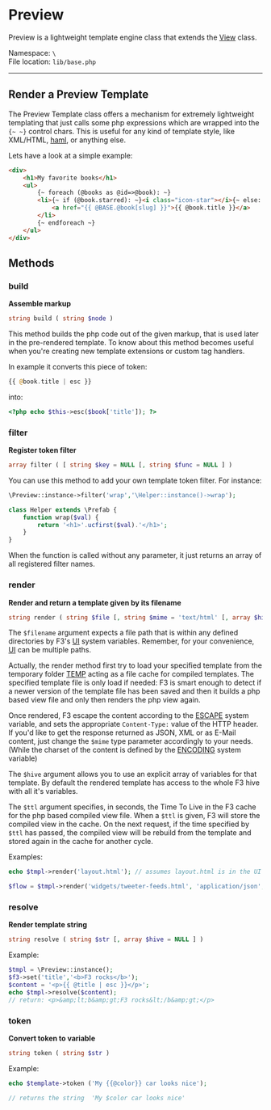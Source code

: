# Preview

Preview is a lightweight template engine class that extends the [View](view) class.


Namespace: `\` <br/>
File location: `lib/base.php`

---

## Render a Preview Template

The Preview Template class offers a mechanism for extremely lightweight templating that just calls some php expressions which are wrapped into the `{~ ~}` control chars.
This is useful for any kind of template style, like XML/HTML, [haml](http://haml.info/), or anything else.

Lets have a look at a simple example:

``` html
<div>
	<h1>My favorite books</h1>
	<ul>
		{~ foreach (@books as @id=>@book): ~}
		<li>{~ if (@book.starred): ~}<i class="icon-star"></i>{~ else: ~}<i class="icon-normal">{~ endif ~}
			<a href="{{ @BASE.@book[slug] }}">{{ @book.title }}</a>
		</li>
		{~ endforeach ~}
	</ul>
</div>
```


## Methods

### build

**Assemble markup**

``` php
string build ( string $node )
```
This method builds the php code out of the given markup, that is used later in the pre-rendered template.
To know about this method becomes useful when you're creating new template extensions or custom tag handlers.

In example it converts this piece of token:

``` php
{{ @book.title | esc }}
```

into:

```php
<?php echo $this->esc($book['title']); ?>
```

### filter

**Register token filter**

``` php
array filter ( [ string $key = NULL [, string $func = NULL ] )
```

You can use this method to add your own template token filter. For instance:

``` php
\Preview::instance->filter('wrap','\Helper::instance()->wrap');
```

``` php
class Helper extends \Prefab {
	function wrap($val) {
		return '<h1>'.ucfirst($val).'</h1>';
	}
}
```

When the function is called without any parameter, it just returns an array of all registered filter names.

### render

**Render and return a template given by its filename**

```php
string render ( string $file [, string $mime = 'text/html' [, array $hive = NULL [, int $ttl = 0 ]]] )
```

The `$filename` argument expects a file path that is within any defined directories by F3's [UI](quick-reference#ui) system variables. Remember, for your convenience, [UI](quick-reference#ui) can be multiple paths.

Actually, the render method first try to load your specified template from the temporary folder [TEMP](quick-reference#temp) acting as a file cache for compiled templates. The specified template file is only load if needed: F3 is smart enough to detect if a newer version of the template file has been saved and then it builds a php based view file and only then renders the php view again.

Once rendered, F3 escape the content according to the [ESCAPE](quick-reference#escape) system variable, and sets the appropriate `Content-Type:` value of the HTTP header. If you'd like to get the response returned as JSON, XML or as E-Mail content, just change the `$mime` type parameter accordingly to your needs. (While the charset of the content is defined by the [ENCODING](quick-reference#encoding) system variable)

The `$hive` argument allows you to use an explicit array of variables for that template. By default the rendered template has access to the whole F3 hive with all it's variables.

The `$ttl` argument specifies, in seconds, the Time To Live in the F3 cache for the php based compiled view file. When a `$ttl` is given, F3 will store the compiled view in the cache. On the next request, if the time specified by `$ttl` has passed, the compiled view will be rebuild from the template and stored again in the cache for another cycle.

Examples:

```php
echo $tmpl->render('layout.html'); // assumes layout.html is in the UI folder
```

```php
$flow = $tmpl->render('widgets/tweeter-feeds.html', 'application/json', NULL, 300 ); // cache for 5 minutes
```


### resolve

**Render template string**

``` php
string resolve ( string $str [, array $hive = NULL ] )
```

Example:

``` php
$tmpl = \Preview::instance();
$f3->set('title','<b>F3 rocks</b>');
$content = '<p>{{ @title | esc }}</p>';
echo $tmpl->resolve($content);
// return: <p>&amp;lt;b&amp;gt;F3 rocks&lt;/b&amp;gt;</p>
```


### token
**Convert token to variable**

```php
string token ( string $str )
```

Example:

```php
echo $template->token ('My {{@color}} car looks nice');

// returns the string  'My $color car looks nice'
```

